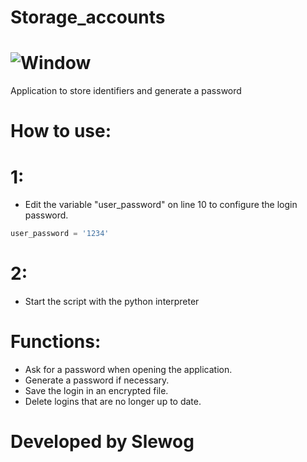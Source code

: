# Storage_accounts

# ![Window](https://media.discordapp.net/attachments/715165934209335315/716797950335909939/storage_accounts.PNG?width=968&height=677)

Application to store identifiers and generate a password

# How to use:
# 1:
- Edit the variable "user_password" on line 10 to configure the login password.
```python
user_password = '1234'
```

# 2:
- Start the script with the python interpreter

# Functions:
- Ask for a password when opening the application.
- Generate a password if necessary.
- Save the login in an encrypted file.
- Delete logins that are no longer up to date.

# Developed by Slewog
